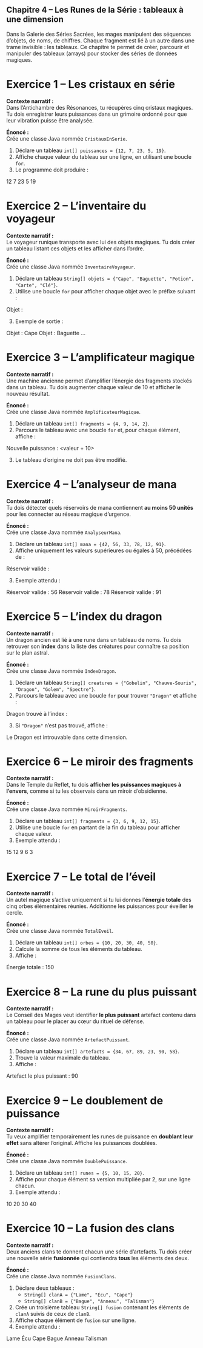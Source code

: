 ## Chapitre 4 – Les Runes de la Série : tableaux à une dimension

Dans la Galerie des Séries Sacrées, les mages manipulent des séquences d’objets, de noms, de chiffres. Chaque fragment est lié à un autre dans une trame invisible : les tableaux. Ce chapitre te permet de créer, parcourir et manipuler des tableaux (arrays) pour stocker des séries de données magiques.
# Exercice 1 – Les cristaux en série

**Contexte narratif :**  
Dans l’Antichambre des Résonances, tu récupères cinq cristaux magiques. Tu dois enregistrer leurs puissances dans un grimoire ordonné pour que leur vibration puisse être analysée.

**Énoncé :**  
Crée une classe Java nommée `CristauxEnSerie`.
1. Déclare un tableau `int[] puissances = {12, 7, 23, 5, 19}`.
2. Affiche chaque valeur du tableau sur une ligne, en utilisant une boucle `for`.
3. Le programme doit produire :

12
7
23
5
19
# Exercice 2 – L’inventaire du voyageur

**Contexte narratif :**  
Le voyageur runique transporte avec lui des objets magiques. Tu dois créer un tableau listant ces objets et les afficher dans l’ordre.

**Énoncé :**  
Crée une classe Java nommée `InventaireVoyageur`.
1. Déclare un tableau `String[] objets = {"Cape", "Baguette", "Potion", "Carte", "Clé"}`.
2. Utilise une boucle `for` pour afficher chaque objet avec le préfixe suivant :

Objet : <nom>

3. Exemple de sortie :

Objet : Cape
Objet : Baguette
...
# Exercice 3 – L’amplificateur magique

**Contexte narratif :**  
Une machine ancienne permet d’amplifier l’énergie des fragments stockés dans un tableau. Tu dois augmenter chaque valeur de 10 et afficher le nouveau résultat.

**Énoncé :**  
Crée une classe Java nommée `AmplificateurMagique`.
1. Déclare un tableau `int[] fragments = {4, 9, 14, 2}`.
2. Parcours le tableau avec une boucle `for` et, pour chaque élément, affiche :

Nouvelle puissance : <valeur + 10>

3. Le tableau d’origine ne doit pas être modifié.

# Exercice 4 – L’analyseur de mana

**Contexte narratif :**  
Tu dois détecter quels réservoirs de mana contiennent **au moins 50 unités** pour les connecter au réseau magique d’urgence.

**Énoncé :**  
Crée une classe Java nommée `AnalyseurMana`.
1. Déclare un tableau `int[] mana = {42, 56, 33, 78, 12, 91}`.
2. Affiche uniquement les valeurs supérieures ou égales à 50, précédées de :

Réservoir valide : <valeur>

3. Exemple attendu :

Réservoir valide : 56
Réservoir valide : 78
Réservoir valide : 91
# Exercice 5 – L’index du dragon

**Contexte narratif :**  
Un dragon ancien est lié à une rune dans un tableau de noms. Tu dois retrouver son **index** dans la liste des créatures pour connaître sa position sur le plan astral.

**Énoncé :**  
Crée une classe Java nommée `IndexDragon`.
1. Déclare un tableau `String[] creatures = {"Gobelin", "Chauve-Souris", "Dragon", "Golem", "Spectre"}`.
2. Parcours le tableau avec une boucle `for` pour trouver `"Dragon"` et affiche :

Dragon trouvé à l’index : <position>

3. Si `"Dragon"` n’est pas trouvé, affiche :

Le Dragon est introuvable dans cette dimension.
# Exercice 6 – Le miroir des fragments

**Contexte narratif :**  
Dans le Temple du Reflet, tu dois **afficher les puissances magiques à l’envers**, comme si tu les observais dans un miroir d’obsidienne.

**Énoncé :**  
Crée une classe Java nommée `MiroirFragments`.
1. Déclare un tableau `int[] fragments = {3, 6, 9, 12, 15}`.
2. Utilise une boucle `for` en partant de la fin du tableau pour afficher chaque valeur.
3. Exemple attendu :

15
12
9
6
3
# Exercice 7 – Le total de l’éveil

**Contexte narratif :**  
Un autel magique s’active uniquement si tu lui donnes l’**énergie totale** des cinq orbes élémentaires réunies. Additionne les puissances pour éveiller le cercle.

**Énoncé :**  
Crée une classe Java nommée `TotalEveil`.
1. Déclare un tableau `int[] orbes = {10, 20, 30, 40, 50}`.
2. Calcule la somme de tous les éléments du tableau.
3. Affiche :

Énergie totale : 150
# Exercice 8 – La rune du plus puissant

**Contexte narratif :**  
Le Conseil des Mages veut identifier **le plus puissant** artefact contenu dans un tableau pour le placer au cœur du rituel de défense.

**Énoncé :**  
Crée une classe Java nommée `ArtefactPuissant`.
1. Déclare un tableau `int[] artefacts = {34, 67, 89, 23, 90, 58}`.
2. Trouve la valeur maximale du tableau.
3. Affiche :

Artefact le plus puissant : 90
# Exercice 9 – Le doublement de puissance

**Contexte narratif :**  
Tu veux amplifier temporairement les runes de puissance en **doublant leur effet** sans altérer l’original. Affiche les puissances doublées.

**Énoncé :**  
Crée une classe Java nommée `DoublePuissance`.
1. Déclare un tableau `int[] runes = {5, 10, 15, 20}`.
2. Affiche pour chaque élément sa version multipliée par 2, sur une ligne chacun.
3. Exemple attendu :

10
20
30
40
# Exercice 10 – La fusion des clans

**Contexte narratif :**  
Deux anciens clans te donnent chacun une série d’artefacts. Tu dois créer une nouvelle série **fusionnée** qui contiendra **tous** les éléments des deux.

**Énoncé :**  
Crée une classe Java nommée `FusionClans`.
1. Déclare deux tableaux :
    - `String[] clanA = {"Lame", "Écu", "Cape"}`
    - `String[] clanB = {"Bague", "Anneau", "Talisman"}`
2. Crée un troisième tableau `String[] fusion` contenant les éléments de `clanA` suivis de ceux de `clanB`.
3. Affiche chaque élément de `fusion` sur une ligne.
4. Exemple attendu :

Lame
Écu
Cape
Bague
Anneau
Talisman
